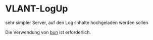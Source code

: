 # VLANT-LogUp

sehr simpler Server, auf den Log-Inhalte hochgeladen werden sollen

Die Verwendung von [bun](https://bun.sh) ist erforderlich.

